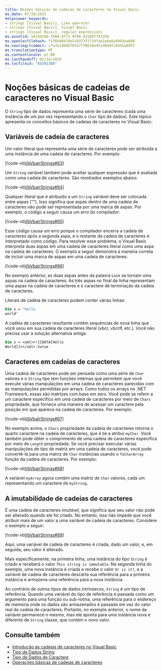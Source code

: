 ```yaml
---
title: Noções básicas de cadeias de caracteres no Visual Basic
ms.date: 07/20/2015
helpviewer_keywords:
- strings [Visual Basic], Like operator
- strings [Visual Basic], Visual Basic
- strings [Visual Basic], regular expressions
ms.assetid: 5674418d-f00d-4f72-9f98-d15897793350
ms.openlocfilehash: f1f6b98d7db510373f2729fab2a6e0ad993ea086
ms.sourcegitcommit: c7a7e1468bf0fa7f7065de951d60dfc8d5ba89f5
ms.translationtype: MT
ms.contentlocale: pt-BR
ms.lasthandoff: 05/14/2019
ms.locfileid: "65591388"
---
```

# <a name="string-basics-in-visual-basic"></a>Noções básicas de cadeias de caracteres no Visual Basic
O `String` tipo de dados representa uma série de caracteres (cada uma instância de um por vez representando o `Char` tipo de dados). Este tópico apresenta os conceitos básicos de cadeias de caracteres no Visual Basic.  
  
## <a name="string-variables"></a>Variáveis de cadeia de caracteres  
 Um valor literal que representa uma série de caracteres pode ser atribuída a uma instância de uma cadeia de caracteres. Por exemplo:  
  
 [!code-vb[VbVbalrStrings#63](~/samples/snippets/visualbasic/VS_Snippets_VBCSharp/VbVbalrStrings/VB/Class2.vb#63)]  
  
 Um `String` variável também pode aceitar qualquer expressão que é avaliada como uma cadeia de caracteres. São mostrados exemplos abaixo:  
  
 [!code-vb[VbVbalrStrings#64](~/samples/snippets/visualbasic/VS_Snippets_VBCSharp/VbVbalrStrings/VB/Class2.vb#64)]  
  
 Qualquer literal que é atribuído a um `String` variável deve ser colocada entre aspas (""). Isso significa que aspas dentro de uma cadeia de caracteres não pode ser representada por uma marca de aspas. Por exemplo, o código a seguir causa um erro do compilador:  
  
 [!code-vb[VbVbalrStrings#65](~/samples/snippets/visualbasic/VS_Snippets_VBCSharp/VbVbalrStrings/VB/Class2.vb#65)]  
  
 Esse código causa um erro porque o compilador encerra a cadeia de caracteres após a segunda aspa, e o restante da cadeia de caracteres é interpretado como código. Para resolver esse problema, o Visual Basic interpreta duas aspas em uma cadeia de caracteres literal como uma aspa na cadeia de caracteres. O exemplo a seguir demonstra a maneira correta de incluir uma marca de aspas em uma cadeia de caracteres:  
  
 [!code-vb[VbVbalrStrings#66](~/samples/snippets/visualbasic/VS_Snippets_VBCSharp/VbVbalrStrings/VB/Class2.vb#66)]  
  
 No exemplo anterior, as duas aspas antes da palavra `Look` se tornam uma aspas na cadeia de caracteres. As três aspas no final da linha representam uma aspas na cadeia de caracteres e o caractere de terminação da cadeia de caracteres.  
  
 Literais de cadeia de caracteres podem conter várias linhas:  
  
```vb  
Dim x = "hello  
world"  
```  
  
 A cadeia de caracteres resultante contém sequências de nova linha que você usou em sua cadeia de caracteres literal (vbcr, vbcrlf, etc.).  Você não precisa usar a solução alternativa antiga:  
  
```vb  
Dim x = <xml><![CDATA[Hello  
World]]></xml>.Value  
```  
  
## <a name="characters-in-strings"></a>Caracteres em cadeias de caracteres  
 Uma cadeia de caracteres pode ser pensada como uma série de `Char` valores e o `String` tipo tem funções internas que permitem que você execute várias manipulações em uma cadeia de caracteres parecidas com as manipulações permitidas por arrays. Como todos os arrays no .NET Framework, essas são matrizes com base em zero. Você pode se referir a um caractere específico em uma cadeia de caracteres por meio de `Chars` propriedade, que fornece uma maneira de acessar um caractere pela posição em que aparece na cadeia de caracteres. Por exemplo:  
  
 [!code-vb[VbVbalrStrings#67](~/samples/snippets/visualbasic/VS_Snippets_VBCSharp/VbVbalrStrings/VB/Class2.vb#67)]  
  
 No exemplo acima, o `Chars` propriedade da cadeia de caracteres retorna o quarto caractere na cadeia de caracteres, que é `D`e a atribui `myChar`. Você também pode obter o comprimento de uma cadeia de caracteres específica por meio de `Length` propriedade. Se você precisar executar várias manipulações de tipo de matriz em uma cadeia de caracteres, você pode convertê-la para uma matriz de `Char` instâncias usando o `ToCharArray` função da cadeia de caracteres. Por exemplo:  
  
 [!code-vb[VbVbalrStrings#68](~/samples/snippets/visualbasic/VS_Snippets_VBCSharp/VbVbalrStrings/VB/Class2.vb#68)]  
  
 A variável `myArray` agora contém uma matriz de `Char` valores, cada um representando um caractere de `myString`.  
  
## <a name="the-immutability-of-strings"></a>A imutabilidade de cadeias de caracteres  
 É uma cadeia de caracteres *imutável*, que significa que seu valor não pode ser alterado quando ele foi criado. No entanto, isso não impede que você atribuir mais de um valor a uma variável de cadeia de caracteres. Considere o exemplo a seguir:  
  
 [!code-vb[VbVbalrStrings#69](~/samples/snippets/visualbasic/VS_Snippets_VBCSharp/VbVbalrStrings/VB/Class2.vb#69)]  
  
 Aqui, uma variável de cadeia de caracteres é criada, dado um valor, e, em seguida, seu valor é alterado.  
  
 Mais especificamente, na primeira linha, uma instância do tipo `String` é criado e receberá o valor `This string is immutable`. Na segunda linha do exemplo, uma nova instância é criada e recebe o valor `Or is it?`, e a variável de cadeia de caracteres descarta sua referência para a primeira instância e armazena uma referência para a nova instância.  
  
 Ao contrário de outros tipos de dados intrínsecos, `String` é um tipo de referência. Quando uma variável do tipo de referência é passada como um argumento para uma função ou sub-rotina, uma referência para o endereço de memória onde os dados são armazenados é passada em vez do valor real da cadeia de caracteres. Portanto, no exemplo anterior, o nome da variável permanece o mesmo, mas ele aponta para uma instância nova e diferente de `String` classe, que contém o novo valor.  
  
## <a name="see-also"></a>Consulte também

- [Introdução às cadeias de caracteres no Visual Basic](../../../../visual-basic/programming-guide/language-features/strings/introduction-to-strings.md)
- [Tipo de Dados String](../../../../visual-basic/language-reference/data-types/string-data-type.md)
- [Tipo de Dados de Caractere](../../../../visual-basic/language-reference/data-types/char-data-type.md)
- [Operações básicas de cadeias de caracteres](../../../../standard/base-types/basic-string-operations.md)
